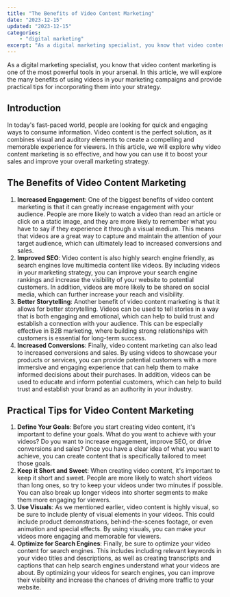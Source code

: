 ```yaml
---
title: "The Benefits of Video Content Marketing"
date: "2023-12-15"
updated: "2023-12-15"
categories: 
    - "digital marketing"
excerpt: "As a digital marketing specialist, you know that video content marketing is one of the most powerful tools in your arsenal. In this article, we will explore the many benefits of using videos in your marketing campaigns and provide practical tips for incorporating them into your strategy."
--- 
```

As a digital marketing specialist, you know that video content marketing is one of the most powerful tools in your arsenal. In this article, we will explore the many benefits of using videos in your marketing campaigns and provide practical tips for incorporating them into your strategy.

## Introduction

In today's fast-paced world, people are looking for quick and engaging ways to consume information. Video content is the perfect solution, as it combines visual and auditory elements to create a compelling and memorable experience for viewers. In this article, we will explore why video content marketing is so effective, and how you can use it to boost your sales and improve your overall marketing strategy.

## The Benefits of Video Content Marketing

1. **Increased Engagement**: One of the biggest benefits of video content marketing is that it can greatly increase engagement with your audience. People are more likely to watch a video than read an article or click on a static image, and they are more likely to remember what you have to say if they experience it through a visual medium. This means that videos are a great way to capture and maintain the attention of your target audience, which can ultimately lead to increased conversions and sales.
2. **Improved SEO**: Video content is also highly search engine friendly, as search engines love multimedia content like videos. By including videos in your marketing strategy, you can improve your search engine rankings and increase the visibility of your website to potential customers. In addition, videos are more likely to be shared on social media, which can further increase your reach and visibility.
3. **Better Storytelling**: Another benefit of video content marketing is that it allows for better storytelling. Videos can be used to tell stories in a way that is both engaging and emotional, which can help to build trust and establish a connection with your audience. This can be especially effective in B2B marketing, where building strong relationships with customers is essential for long-term success.
4. **Increased Conversions**: Finally, video content marketing can also lead to increased conversions and sales. By using videos to showcase your products or services, you can provide potential customers with a more immersive and engaging experience that can help them to make informed decisions about their purchases. In addition, videos can be used to educate and inform potential customers, which can help to build trust and establish your brand as an authority in your industry.

## Practical Tips for Video Content Marketing

1. **Define Your Goals**: Before you start creating video content, it's important to define your goals. What do you want to achieve with your videos? Do you want to increase engagement, improve SEO, or drive conversions and sales? Once you have a clear idea of what you want to achieve, you can create content that is specifically tailored to meet those goals.
2. **Keep it Short and Sweet**: When creating video content, it's important to keep it short and sweet. People are more likely to watch short videos than long ones, so try to keep your videos under two minutes if possible. You can also break up longer videos into shorter segments to make them more engaging for viewers.
3. **Use Visuals**: As we mentioned earlier, video content is highly visual, so be sure to include plenty of visual elements in your videos. This could include product demonstrations, behind-the-scenes footage, or even animation and special effects. By using visuals, you can make your videos more engaging and memorable for viewers.
4. **Optimize for Search Engines**: Finally, be sure to optimize your video content for search engines. This includes including relevant keywords in your video titles and descriptions, as well as creating transcripts and captions that can help search engines understand what your videos are about. By optimizing your videos for search engines, you can improve their visibility and increase the chances of driving more traffic to your website.
